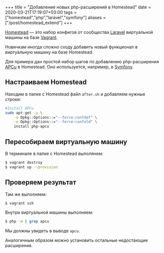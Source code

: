 +++
title = "Добавление новых php-расширений в Homestead"
date = 2020-03-21T17:19:07+03:00
tags = ["homestead","php","laravel","symfony"]
aliases = ["/post/homestead_extend"]
+++

[Homestead](https://laravel.com/docs/6.x/homestead) &mdash; это набор конфигов от сообщества [Laravel](https://laravel.com/) виртуальной машины на базе [Vagrant](https://www.vagrantup.com/).

Новичкам иногда сложно сходу добавить новый функционал в виртуальную машину на базе Homestead.

Для примера дан простой набор шагов по добавлению php-расширения [APCu](https://www.php.net/manual/ru/book.apcu.php) в Homestead. Оно используется, например, в [Symfony](https://symfony.com/).

## Настраиваем Homestead

Находим в папке с Homestead файл `after.sh` и добавляем нужные строки:

```bash
#Install APCu
sudo apt-get -y \
    -o Dpkg::Options::="--force-confdef" \
    -o Dpkg::Options::="--force-confold" \
    install php-apcu
```

## Пересобираем виртуальную машину

В терминале в папке с Homestead выполянем:

```bash
$ vagrant destroy
$ vagrant up --provision
```

## Проверяем результат

Там же выполняем:

```bash
$ vagrant ssh
```

Внутри виртуальной машины выполняем:

```bash
$ php -m | grep apcu
```

Мы должны увидеть в выводе `apcu`.

Аналогичным образом можно установить остальные недостающие расширения.